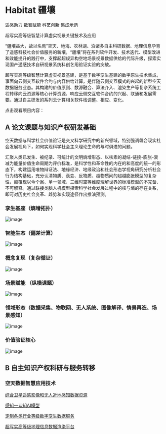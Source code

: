 # Habitat 疆壤

遥感助力 数智赋能 科艺创新 集成示范

超写实高等级智慧计算虚实视景关键技术及应用

“疆壤益大，故以名焉”空天、地海、农林湖、泊诸多自主科研数据、地理信息孕育了遥感科技社会价值服务的新壤，“疆壤”将在系列软件开发、技术迭代、模型改进和效能提升的践行中，支撑起超规异构空地场景视景数据供给的代际升级，探索实现国产遥感技术自研视景系统科创艺用验证实验的突破。

超写实高等级智慧计算虚实视景基建，是基于数字孪生基建的数字原生技术集成，事面向云侧交互软件合约与内容供给计算，是伴随云侧交互模式的兴起的新型空天数据服务业态。其构建的价值原则、数源融合、算法介入、渲染生产等复杂系统工程转移向云资源等核心计算资源，响应云侧交互软件合约的兴起、联通和发展需要。通过自主研发的系列云计算相关软件栈调整、相应、变化。

点击观看项目内容：

## A 论文课题与知识产权研发基础

空天数据与科学社会价值验证是交叉科学研究中的新兴领域，特别强调耦合现实社会发展视角下，如何实现科学社会主义理论生命的与时俱进的问题。

汇聚人类已发生、被纪录、可统计的文明熵增形态、以核素的凝结-链接-膨胀-衰减为能量价值生命周期为评价标准，是科学性和革命性的内在的和高度的统一的形态下，构建运用唯物辩证法、地缘经济、地缘政治和社会形态学视角研究分析社会行为结构基础，充分认清物质、衰变、反物质、超物质间的超越膨胀模型的复杂性，颠覆现以今个案、单一领域、三维时空等维度理解世界的标准模型的不完备、不可解释。通过联接类脑人机模型探索科学社会发展过程中的核与熵的存在关系，即可对历史社会变革、趋势和实现途径作出推演预测。


### 孪生基座（熵增拓扑）

![image](https://github.com/Science-Art-Demonstration-Research-Lab/Habitat/blob/main/Images/Implicit%20Similarity%20Discovering%20for%20Spatially%20Typologized%20Data.png)

### 智能生态（偏差计算）

![image](https://github.com/Science-Art-Demonstration-Research-Lab/Habitat/blob/main/Images/Non-normal%20Feature%20Recognition%20From%20The%20Perspective%20of%20Hidden%20Order%20Patterns%20at%20the%20Current%20Stage.jpg)

### 概念复现（复杂循证）

![image](https://github.com/Science-Art-Demonstration-Research-Lab/Habitat/blob/main/Images/DEM%20Data%20Model%20Reconstruction%20Technical%20Structure.jpg)


### 场景赋能 （纵横课题）

![image](https://github.com/Science-Art-Demonstration-Research-Lab/Habitat/blob/main/Images/Man-land%20Coupling%20Characteristics%20of%20the%20Gaochang%20Ancient%20City.jpg)

### 领域形态（数据采集、物联网、无人系统、图像解译、情景再造、场景感知）

![image](https://github.com/Science-Art-Demonstration-Research-Lab/Habitat/blob/main/Images/Illustration%20of%20the%20Multi-Source%20Domain%20Fusion%20Algorithm.jpg)

### 价值验证核心

![image](https://github.com/Science-Art-Demonstration-Research-Lab/Habitat/blob/main/Images/Image%20Scenario%20Space%20Value%20Mining.jpg)


## B 自主知识产权科研与服务转移

### 空天数据智慧应用技术

[综合卫星遥感影像和无人近地感知数据资源]([https://github.com/Science-Art-Demonstration-Research-Lab/Habitat/tree/main/Scientific%20Researches%20%26%20Services%20with%20Independent%20IPRs/1%20The%20Intellectual%20Application%20Technologies%20of%20Aerospace%20Data](https://github.com/Science-Art-Demonstration-Research-Lab/Habitat/blob/main/Scientific%20Researches%20%26%20Services%20with%20Independent%20IPRs/1%20The%20Intellectual%20Application%20Technologies%20of%20Aerospace%20Data/1.1%20Integration%20of%20Satellite%20Remote%20Sensing%20Images%20and%20UAV-NES%20Data%20Resources)https://github.com/Science-Art-Demonstration-Research-Lab/Habitat/blob/main/Scientific%20Researches%20%26%20Services%20with%20Independent%20IPRs/1%20The%20Intellectual%20Application%20Technologies%20of%20Aerospace%20Data/1.1%20Integration%20of%20Satellite%20Remote%20Sensing%20Images%20and%20UAV-NES%20Data%20Resources)

[感知—认知AI模型](https://github.com/Science-Art-Demonstration-Research-Lab/Habitat/blob/main/Scientific%20Researches%20%26%20Services%20with%20Independent%20IPRs/1%20The%20Intellectual%20Application%20Technologies%20of%20Aerospace%20Data/1.2%20Perception-Cognition%20AI%20Model)

[定制各类行业等级数字孪生数据服务](https://github.com/Science-Art-Demonstration-Research-Lab/Habitat/blob/main/Scientific%20Researches%20%26%20Services%20with%20Independent%20IPRs/1%20The%20Intellectual%20Application%20Technologies%20of%20Aerospace%20Data/1.3%20Customized%20Multi-Industry%20Level%20Digital%20Twin%20Data%20Services)

[超写实高等级地理信息数据渲染平台](https://github.com/Science-Art-Demonstration-Research-Lab/Habitat/blob/main/Scientific%20Researches%20%26%20Services%20with%20Independent%20IPRs/1%20The%20Intellectual%20Application%20Technologies%20of%20Aerospace%20Data/1.4%20Ultra-realistic%20High-Level%20Geographic%20Information%20Data%20Rendering%20Platform)

